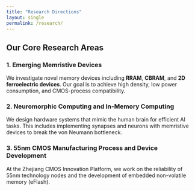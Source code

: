 ```yaml
---
title: "Research Directions"
layout: single
permalink: /research/
---
```


## Our Core Research Areas

### 1. Emerging Memristive Devices
We investigate novel memory devices including **RRAM**, **CBRAM**, and **2D ferroelectric devices**. Our goal is to achieve high density, low power consumption, and CMOS-process compatibility.

### 2. Neuromorphic Computing and In-Memory Computing
We design hardware systems that mimic the human brain for efficient AI tasks. This includes implementing synapses and neurons with memristive devices to break the von Neumann bottleneck.

### 3. 55nm CMOS Manufacturing Process and Device Development
At the Zhejiang CMOS Innovation Platform, we work on the reliability of 55nm technology nodes and the development of embedded non-volatile memory (eFlash).
